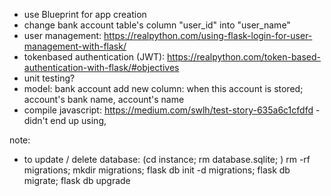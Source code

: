 - use Blueprint for app creation
- change bank account table's column "user_id" into "user_name"
- user management: https://realpython.com/using-flask-login-for-user-management-with-flask/
- tokenbased authentication (JWT): https://realpython.com/token-based-authentication-with-flask/#objectives
- unit testing?
- model: bank account add new column: when this account is stored; account's bank name, account's name
- compile javascript: https://medium.com/swlh/test-story-635a6c1cfdfd - didn't end up using, 

note:
- to update / delete database: (cd instance; rm database.sqlite; ) rm -rf migrations; mkdir migrations; flask db init -d migrations; flask db migrate; flask db upgrade